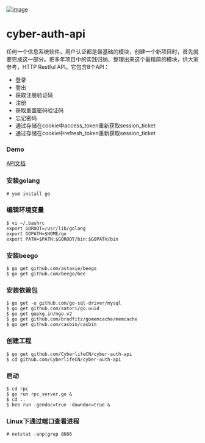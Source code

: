 [![image](http://b2oks-cover.b0.upaiyun.com/default/cyberlife-logo.jpg)](http://cyber-life.cn)
# cyber-auth-api

任何一个信息系统软件，用户认证都是最基础的模块，创建一个新项目时，首先就要完成这一部分。把多年项目中的实践归纳、整理出来这个最精简的模块，供大家参考，HTTP Restful API。它包含8个API：
* 登录
* 登出
* 获取注册验证码
* 注册
* 获取重置密码验证码
* 忘记密码
* 通过存储在cookie中access_token重新获取session_ticket
* 通过存储在cookie中refresh_token重新获取session_ticket

### Demo
[API文档](http://auth.domicake.com/swagger/ "可以直接作为单元测试工具使用")

### 安装golang
    # yum install go

### 编辑环境变量
    $ vi ~/.bashrc
    export GOROOT=/usr/lib/golang
    export GOPATH=$HOME/go
    export PATH=$PATH:$GOROOT/bin:$GOPATH/bin

### 安装beego
    $ go get github.com/astaxie/beego
    $ go get github.com/beego/bee

### 安装依赖包
    $ go get -u github.com/go-sql-driver/mysql
    $ go get github.com/satori/go.uuid
    $ go get gopkg.in/mgo.v2
    $ go get github.com/bradfitz/gomemcache/memcache
    $ go get github.com/casbin/casbin

### 创建工程
    $ go get github.com/CyberlifeCN/cyber-auth-api
    $ cd github.com/CyberlifeCN/cyber-auth-api

### 启动
    $ cd rpc
    $ go run rpc_server.go &
    $ cd ..
    $ bee run -gendoc=true -downdoc=true &

### Linux下通过端口查看进程
    # netstat -anp|grep 8086
